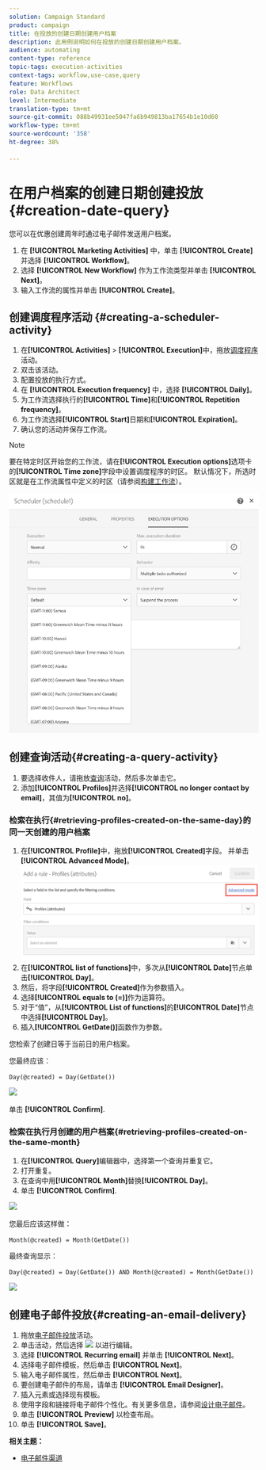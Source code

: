 ```yaml
---
solution: Campaign Standard
product: campaign
title: 在投放的创建日期创建用户档案
description: 此用例说明如何在投放的创建日期创建用户档案。
audience: automating
content-type: reference
topic-tags: execution-activities
context-tags: workflow,use-case,query
feature: Workflows
role: Data Architect
level: Intermediate
translation-type: tm+mt
source-git-commit: 088b49931ee5047fa6b949813ba17654b1e10d60
workflow-type: tm+mt
source-wordcount: '358'
ht-degree: 38%

---
```



# 在用户档案的创建日期创建投放 {#creation-date-query}

您可以在优惠创建周年时通过电子邮件发送用户档案。

1. 在 **[!UICONTROL Marketing Activities]** 中，单击 **[!UICONTROL Create]** 并选择 **[!UICONTROL Workflow]**。
1. 选择 **[!UICONTROL New Workflow]** 作为工作流类型并单击 **[!UICONTROL Next]**。
1. 输入工作流的属性并单击 **[!UICONTROL Create]**。

## 创建调度程序活动 {#creating-a-scheduler-activity}

1. 在&#x200B;**[!UICONTROL Activities]** > **[!UICONTROL Execution]**&#x200B;中，拖放[调度程序](../../automating/using/scheduler.md)活动。
1. 双击该活动。
1. 配置投放的执行方式。
1. 在 **[!UICONTROL Execution frequency]** 中，选择 **[!UICONTROL Daily]**。
1. 为工作流选择执行的&#x200B;**[!UICONTROL Time]**&#x200B;和&#x200B;**[!UICONTROL Repetition frequency]**。
1. 为工作流选择&#x200B;**[!UICONTROL Start]**&#x200B;日期和&#x200B;**[!UICONTROL Expiration]**。
1. 确认您的活动并保存工作流。

>[!NOTE]
>
>要在特定时区开始您的工作流，请在&#x200B;**[!UICONTROL Execution options]**&#x200B;选项卡的&#x200B;**[!UICONTROL Time zone]**&#x200B;字段中设置调度程序的时区。 默认情况下，所选时区就是在工作流属性中定义的时区（请参阅[构建工作流](../../automating/using/building-a-workflow.md)）。

![](assets/time_zone.png)

## 创建查询活动{#creating-a-query-activity}

1. 要选择收件人，请拖放[查询](../../automating/using/query.md)活动，然后多次单击它。
1. 添加&#x200B;**[!UICONTROL Profiles]**&#x200B;并选择&#x200B;**[!UICONTROL no longer contact by email]**，其值为&#x200B;**[!UICONTROL no]**。

### 检索在执行{#retrieving-profiles-created-on-the-same-day}的同一天创建的用户档案

1. 在&#x200B;**[!UICONTROL Profile]**&#x200B;中，拖放&#x200B;**[!UICONTROL Created]**&#x200B;字段。 并单击&#x200B;**[!UICONTROL Advanced Mode]**。
   ![](assets/advanced_mode.png)
1. 在&#x200B;**[!UICONTROL list of functions]**&#x200B;中，多次从&#x200B;**[!UICONTROL Date]**&#x200B;节点单击&#x200B;**[!UICONTROL Day]**。
1. 然后，将字段&#x200B;**[!UICONTROL Created]**&#x200B;作为参数插入。
1. 选择&#x200B;**[!UICONTROL equals to (=)]**&#x200B;作为运算符。
1. 对于“值”，从&#x200B;**[!UICONTROL List of functions]**&#x200B;的&#x200B;**[!UICONTROL Date]**&#x200B;节点中选择&#x200B;**[!UICONTROL Day]**。
1. 插入&#x200B;**[!UICONTROL GetDate()]**&#x200B;函数作为参数。

您检索了创建日等于当前日的用户档案。

您最终应该：

```Day(@created) = Day(GetDate())```

![](assets/day_creation_query.png)

单击 **[!UICONTROL Confirm]**.

### 检索在执行月创建的用户档案{#retrieving-profiles-created-on-the-same-month}

1. 在&#x200B;**[!UICONTROL Query]**&#x200B;编辑器中，选择第一个查询并重复它。
1. 打开重复。
1. 在查询中用&#x200B;**[!UICONTROL Month]**&#x200B;替换&#x200B;**[!UICONTROL Day]**。
1. 单击 **[!UICONTROL Confirm]**.

![](assets/month_rule.png)

您最后应该这样做：

``` Month(@created) = Month(GetDate()) ```

最终查询显示：

```Day(@created) = Day(GetDate()) AND Month(@created) = Month(GetDate())```

![](assets/expression_editor_1.png)

## 创建电子邮件投放{#creating-an-email-delivery}

1. 拖放[电子邮件投放](../../automating/using/email-delivery.md)活动。
1. 单击活动，然后选择 ![](assets/edit_darkgrey-24px.png) 以进行编辑。
1. 选择 **[!UICONTROL Recurring email]** 并单击 **[!UICONTROL Next]**。
1. 选择电子邮件模板，然后单击 **[!UICONTROL Next]**。
1. 输入电子邮件属性，然后单击 **[!UICONTROL Next]**。
1. 要创建电子邮件的布局，请单击 **[!UICONTROL Email Designer]**。
1. 插入元素或选择现有模板。
1. 使用字段和链接将电子邮件个性化。有关更多信息，请参阅[设计电子邮件](../../designing/using/designing-from-scratch.md#designing-an-email-content-from-scratch)。
1. 单击 **[!UICONTROL Preview]** 以检查布局。
1. 单击 **[!UICONTROL Save]**。

**相关主题：**

* [电子邮件渠道](../../channels/using/creating-an-email.md)
